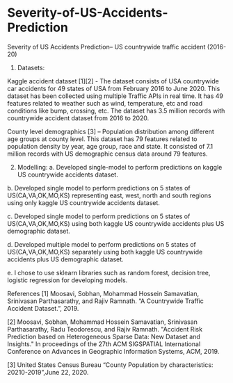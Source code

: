 # Severity-of-US-Accidents-Prediction
Severity of US Accidents Prediction– US countrywide traffic accident (2016-20)

1. Datasets:

  Kaggle accident dataset [1][2] - The dataset consists of USA countrywide car accidents for 49 states of USA from February 2016 to June 2020. This dataset has been collected    using multiple Traffic APIs in real time. It has 49 features related to weather such as wind, temperature, etc and road conditions like bump, crossing, etc. The dataset has 3.5 million records with countrywide accident dataset from 2016 to 2020.

  County level demographics [3] – Population distribution among different age groups at county level. This dataset has 79 features related to population density by year, age group, race and state. It consisted of 7.1 million records with US demographic census data around 79 features.

2. Modelling:
  a. Developed single-model to perform predictions on kaggle US countrywide accidents dataset.

  b. Developed single model to perform predictions on 5 states of US(CA,VA,OK,MO,KS) representing east, west, north and south regions using only kaggle US countrywide accidents    dataset.

  c. Developed single model to perform predictions on 5 states of US(CA,VA,OK,MO,KS) using both kaggle US countrywide accidents plus US demographic dataset.

  d. Developed multiple model to perform predictions on 5 states of US(CA,VA,OK,MO,KS) separately using both kaggle US countrywide accidents plus US demographic dataset.

  e. I chose to use sklearn libraries such as random forest, decision tree, logistic regression for developing models.



References
[1] Moosavi, Sobhan, Mohammad Hossein Samavatian, Srinivasan Parthasarathy, and Rajiv Ramnath. “A Countrywide Traffic Accident Dataset.”, 2019. 

[2] Moosavi, Sobhan, Mohammad Hossein Samavatian, Srinivasan Parthasarathy, Radu Teodorescu, and Rajiv Ramnath. "Accident Risk Prediction based on Heterogeneous Sparse Data: New Dataset and Insights." In proceedings of the 27th ACM SIGSPATIAL International Conference on Advances in Geographic Information Systems, ACM, 2019. 

[3] United States Census Bureau “County Population by characteristics: 20210-2019”,June 22, 2020.
